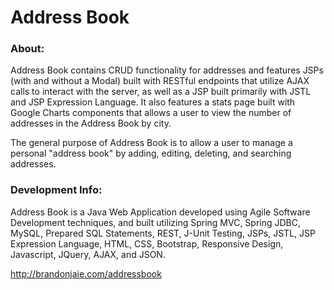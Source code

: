 # Address Book

### About:

Address Book contains CRUD functionality for addresses and features JSPs (with and without a Modal) built with RESTful endpoints that utilize AJAX calls to interact with the server, as well as a JSP built primarily with JSTL and JSP Expression Language. It also features a stats page built with Google Charts components that allows a user to view the number of addresses in the Address Book by city.

The general purpose of Address Book is to allow a user to manage a personal "address book" by adding, editing, deleting, and searching addresses. 


### Development Info:

Address Book is a Java Web Application developed using Agile Software Development techniques, and built utilizing Spring MVC, Spring JDBC, MySQL, Prepared SQL Statements, REST, J-Unit Testing, JSPs, JSTL, JSP Expression Language, HTML, CSS, Bootstrap, Responsive Design, Javascript, JQuery, AJAX, and JSON.

http://brandonjaie.com/addressbook

